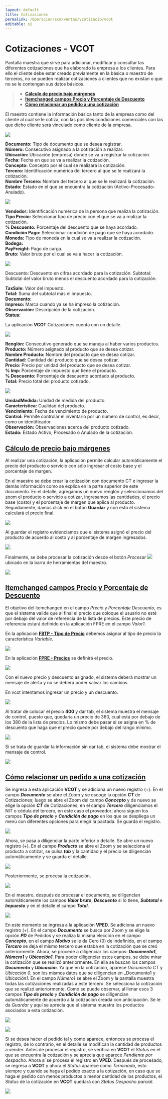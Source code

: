```yaml
---
layout: default
title: Cotizaciones
permalink: /Operacion/scm/ventas/vcotizacio/vcot
editable: si
---
```


# Cotizaciones - VCOT

Pantalla maestra que sirve para adicionar, modificar y consultar las diferentes cotizaciones que ha elaborado la empresa a los clientes. Para ello el cliente debe estar creado previamente en la básica o maestro de terceros, no se pueden realizar cotizaciones a clientes que no existan o que no se le contengan sus datos básicos.

>+ [**Cálculo de precio bajo márgenes**](http://docs.oasiscom.com/Operacion/scm/ventas/vcotizacio/vcot#cálculo-de-precio-bajo-márgenes)
>+ [**Itemchanged campos Precio y Porcentaje de Descuento**](http://docs.oasiscom.com/Operacion/scm/ventas/vcotizacio/vcot#itemchanged-campos-precio-y-porcentaje-de-descuento)  
>+ [**Cómo relacionar un pedido a una cotización**](http://docs.oasiscom.com/Operacion/scm/ventas/vcotizacio/vcot#cómo-relacionar-un-pedido-a-una-cotización)


El maestro contiene la información básica tanto de la empresa como del cliente al cual se le cotiza, con las posibles condiciones comerciales con las que dicho cliente será vinculado como cliente de la empresa.

![](vcot1.png)

**Documento:** Tipo de documento que se desea registrar.  
**Número:** Consecutivo asignado a la cotización a realizar.  
**Ubicación:** Ubicación (empresa) donde se va a registrar la cotización.  
**Fecha:** Fecha en que se va a realizar la cotización.  
**Concepto:** Concepto por el cual se realizará la cotización.  
**Tercero:** Identificación numérica del tercero al que se le realizará la cotización.  
**Nombre Tercero:** Nombre del tercero al que se le realizará la cotización.  
**Estado:** Estado en el que se encuentra la cotización (Activo-Procesado-Anulado).  

![](vcot2.png)

**Vendedor:** Identificación numérica de la persona que realiza la cotización.  
**Tipo Precio:** Seleccionar tipo de precio con el que se va a realizar la cotización.  
**% Descuento:** Porcentaje del descuento que se haya acordado.  
**Condición Pago:** Seleccionar condición de pago que se haya acordado.  
**Moneda:** Tipo de moneda en la cual se va a realizar la cotización.  
**Bodega:**  
**PayFreight:** Pago de carga.  
**Bruto:** Valor bruto por el cual se va a hacer la cotización.  


![](vcot3.png)

Descuento: Descuento en cifras acordado para la cotización. 
Subtotal: Subtotal del valor bruto menos el descuento acordado para la cotización.

**TaxSale:** Valor del impuesto.  
**Total:** Suma del subtotal más el impuesto.  
**Documento:**  
**Impreso:** Marca cuando ya se ha impreso la cotización.  
**Observación:** Descripción de la cotización.  
**Status:**  

La aplicación **VCOT** Cotizaciones cuenta con un detalle.

![](vcot4.png)

**Renglón:** Consecutivo generado que se maneja al haber varios productos.  
**Producto:** Número asignado al producto que se desea cotizar.  
**Nombre Producto:** Nombre del producto que se desea cotizar.  
**Cantidad:** Cantidad del producto que se desea cotizar.  
**Precio:** Precio por unidad del producto que se desea cotizar.  
**% Imp:** Porcentaje de impuesto que tiene el producto.  
**% Descuento:** Porcentaje de descuento acordado al producto.  
**Total:** Precio total del producto cotizado.  

![](vcot5.png)

**UnidadMedida:** Unidad de medida del producto.  
**Característica:** Cualidad del producto.  
**Vencimiento:** Fecha de vencimiento de producto.  
**Control:** Permite controlar el inventario por un número de control, es decir, como un identificador.  
**Observación:** Observaciones acerca del producto cotizado.  
**Estado:** Estado Activo, Procesado o Anulado de la cotización.  

## [Cálculo de precio bajo márgenes](http://docs.oasiscom.com/Operacion/scm/ventas/vcotizacio/vcot#cálculo-de-precio-bajo-márgenes)

Al realizar una cotización, la aplicación permite calcular automáticamente el precio del producto o servicio con sólo ingresar el costo base y el porcentaje de margen.  

En el maestro se debe crear la cotización con documento CT e ingresar la demás información como se explica en la parte superior de este documento. En el detalle, agregamos un nuevo renglón y seleccionamos del zoom el producto o servicio a cotizar, ingresamos las cantidades, el precio base (costo) y el porcentaje de margen que aplica al producto. Seguidamente, damos click en el botón **Guardar** y con esto el sistema calculará el precio final.  

![](vcot6.png)

Al guardar el registro evidenciamos que el sistema asignó el precio del producto de acuerdo al costo y al porcentaje de margen ingresados.  

![](vcot7.png)

Finalmente, se debe procesar la cotización desde el botón _Procesar_ ![](procesar.png) ubicado en la barra de herramientas del maestro.  

![](vcot8.png)

## [Itemchanged campos Precio y Porcentaje de Descuento](http://docs.oasiscom.com/Operacion/scm/ventas/vcotizacio/vcot#itemchanged-campos-precio-y-porcentaje-de-descuento)

El objetivo del itemchanged en el campo _Precio_ y _Porcentaje Descuento_, es que el sistema valide que al final el precio que coloque el usuario no esté por debajo del valor de referencia de la lista de precios. Este precio de referencia estará definido  en la aplicación FPRE en el campo _Valor1_.  

En la aplicación [**FBTP - Tipo de Precio**](http://docs.oasiscom.com/Operacion/scm/facturacion/fbasica/fbtp) debemos asignar al tipo de precio la característica _Variable_.  

![](fbtp.png)

En la aplicación [**FPRE - Precios**](http://docs.oasiscom.com/Operacion/scm/facturacion/fprecio/fpre) se definirá el precio.  

![](fpre.png)

Con el nuevo precio y descuento asignado, el sistema deberá mostrar un mensaje de alerta y no se deberá poder salvar los cambios.  

En vcot intentamos ingresar un precio y un descuento.  

![](vcot9.png)

Al tratar de colocar el precio **400** y dar tab, el sistema muestra el mensaje de control, puesto que, quedaría un precio de 360, cual está por debajo de los 380 de la lista de precios. Lo mismo debe pasar si se asigna en % de descuento que haga que el precio quede por debajo del rango mínimo.  

![](vcot10.png)

Si se trata de guardar la información sin dar tab, el sistema debe mostrar el mensaje de control.  

![](vcot11.png)  

## [Cómo relacionar un pedido a una cotización](http://docs.oasiscom.com/Operacion/scm/ventas/vcotizacio/vcot#cómo-relacionar-un-pedido-a-una-cotización)  

Se ingresa a esta aplicación **VCOT** y se adiciona un nuevo registro (+).  En el campo **_Documento_** se abre el Zoom y se escoge la opción **_CT_** de Cotizaciones;  luego se abre el Zoom del campo **_Concepto_** y de nuevo se elige la opción **_CT_** de Cotizaciones; en el campo **_Tercero_** diligenciamos el NIT o cédula del tercero, en este caso el proveedor; ahora siguen los campos **_Tipo de precio_** y **_Condición de pago_** en los que se despliega un menú con diferentes opciones para elegir la pactada.  Se guarda el registro.


![](vcot12.png)  


Ahora, se pasa a diligenciar la parte inferior o detalle.  Se abre un nuevo registro (+).  En el campo **_Producto_** se abre el Zoom y se selecciona el producto a cotizar, se pulsa **_tab_** y la cantidad y el precio se diligencian automáticamente y se guarda el detalle.  

![](vcot13.png)  


Posteriormente, se procesa la cotización.  

![](vcot14.png)  


En el maestro, después de procesar el documento, se diligencian automáticamente los campos **_Valor bruto_**, **_Descuento_** si lo tiene, **_Subtotal_** e **_Impuesto_** y en el detalle el campo **_Total_**.  


![](vcot15.png)  


En este momento se ingresa a la aplicación **VPED**.  Se adiciona un nuevo registro (+).  En el campo **_Documento_** se busca por Zoom y se elige la opción **_PD_** de Pedidos y se realiza la misma elección en el campo **_Concepto_**, en el campo **_Motivo_** se le da Cero (0) de indefinido, en el campo **_Tercero_** se deja el mismo tercero que estaba en la cotización que se creó anteriormente.  Ahora, se procede a diligenciar los campos: **_Documento1_**, **_Número1_** y **_Ubicación1_**.  Para poder diligenciar estos campos, se debe mirar la cotización que se realizó anteriormente.  En ella se buscan los campos **_Documento_** y **_Ubicación_**. Ya que en la cotización, aparece _Documento CT_ y _Ubicación 0_, son los mismos datos que se diligencian en _Documento1 y _Ubicación1_.  En el campo _Número1_ se abre el Zoom y la pantalla muestra todas las cotizaciones realizadas a este tercero.  Se selecciona la cotización que se realizó anteriormente.  Como se puede observar, al llenar esos 3 campos **_Tipo de precio_** y **_Condición de pago_** se diligencian automáticamente de acuerdo a la cotización creada con anticipación.  Se le da _Guardar_ y aquí se aprecia que el sistema muestra los productos asociados a esta cotización.  


![](vcot16.png)  


![](vcot17.png)   

Si se desea hacer el pedido tal y como aparece, entonces se procesa el registro, de lo contrario, en el detalle se modifican la cantidad de productos a vender.  Antes de procesar el registro, se verifica en **VCOT** el _Status_ en el que se encuentra la cotización y se aprecia que aparece _Pendiente por despacho_. Ahora sí se procesa el registro en **VPED**.  Después de procesado, se regresa a **VCOT** y ahora el _Status_ aparece como _Terminado_, esto siempre y cuando se haga el pedido exacto a la cotización, en caso que se haga el pedido con menos productos o menor cantidad de los productos, el _Status_ de la cotización en **VCOT** quedará con _Status_ _Despacho parcial_.  


![](vcot18.png)   







